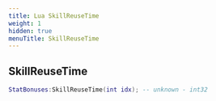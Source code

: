 ```yaml
---
title: Lua SkillReuseTime
weight: 1
hidden: true
menuTitle: SkillReuseTime
---
```

## SkillReuseTime
```lua
StatBonuses:SkillReuseTime(int idx); -- unknown - int32
```